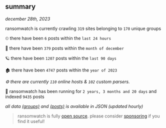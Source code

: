 
## summary
_december 28th, 2023_

ransomwatch is currently crawling `319` sites belonging to `170` unique groups

⏲ there have been `6` posts within the `last 24 hours`

🦈 there have been `379` posts within the `month of december`

🪐 there have been `1207` posts within the `last 90 days`

🏚 there have been `4747` posts within the `year of 2023`

_⚙️ there are currently `110` online hosts & `102` custom parsers._

🦕 ransomwatch has been running for `2 years, 3 months and 20 days` and indexed `9435` posts

_all data  [(groups)](http://ransomwhat.telemetry.ltd/groups) and [(posts)](http://ransomwhat.telemetry.ltd/posts) is available in JSON (updated hourly)_

> ransomwatch is fully [open source](https://github.com/joshhighet/ransomwatch#ransomwatch--). please consider [sponsoring](https://github.com/sponsors/joshhighet) if you find it useful!
